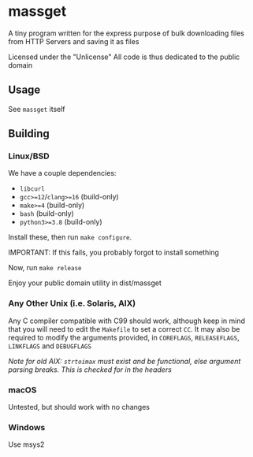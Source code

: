 # massget

A tiny program written for the express purpose of bulk downloading files from HTTP Servers and saving it as files

Licensed under the "Unlicense"
All code is thus dedicated to the public domain

## Usage

See `massget` itself

## Building

### Linux/BSD

We have a couple dependencies:

- `libcurl`
- `gcc>=12`/`clang>=16` (build-only)
- `make>=4` (build-only)
- `bash` (build-only)
- `python3>=3.8` (build-only)

Install these, then run `make configure`.

IMPORTANT: If this fails, you probably forgot to install something

Now, run `make release`

Enjoy your public domain utility in dist/massget

### Any Other Unix (i.e. Solaris, AIX)

Any C compiler compatible with C99 should work, although keep in mind that you will need to edit the `Makefile` to set a correct `CC`.
It may also be required to modify the arguments provided, in `COREFLAGS`, `RELEASEFLAGS`, `LINKFLAGS` and `DEBUGFLAGS`

_Note for old AIX: `strtoimax` must exist and be functional, else argument parsing breaks. This is checked for in the headers_

### macOS

Untested, but should work with no changes

### Windows

Use msys2
